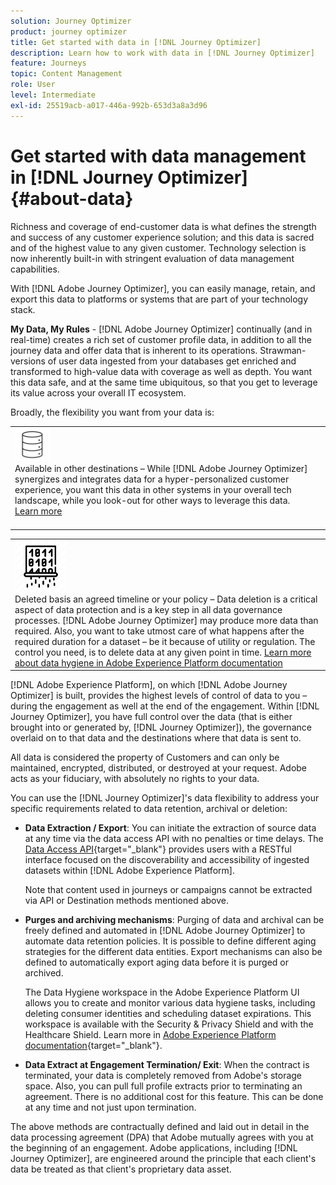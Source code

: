```yaml
---
solution: Journey Optimizer
product: journey optimizer
title: Get started with data in [!DNL Journey Optimizer]
description: Learn how to work with data in [!DNL Journey Optimizer]
feature: Journeys
topic: Content Management
role: User
level: Intermediate
exl-id: 25519acb-a017-446a-992b-653d3a8a3d96
---
```

# Get started with data management in [!DNL Journey Optimizer] {#about-data}

Richness and coverage of end-customer data is what defines the strength and success of any customer experience solution; and this data is sacred and of the highest value to any given customer. Technology selection is now inherently built-in with stringent evaluation of data management capabilities. 

With [!DNL Adobe Journey Optimizer], you can easily manage, retain, and export this data to platforms or systems that are part of your technology stack. 

**My Data, My Rules** - [!DNL Adobe Journey Optimizer] continually (and in real-time) creates a rich set of customer profile data, in addition to all the journey data and offer data that is inherent to its operations. Strawman-versions of user data ingested from your databases get enriched and transformed to high-value data with coverage as well as depth. You want this data safe, and at the same time ubiquitous, so that you get to leverage its value across your overall IT ecosystem. 

Broadly, the flexibility you want from your data is:


<table style="table-layout:fixed">
<tr style="border: 0;">
  <td>
    <div><img alt="destinations" src="assets/do-not-localize/dest.png" /> 
    <br>Available in other destinations – While [!DNL Adobe Journey Optimizer] synergizes and integrates data for a hyper-personalized customer experience, you want this data in other systems in your overall tech landscape, while you look-out for other ways to leverage this data.
    <div>
     <a href="../start/ajo-integrations.md">Learn more</a></div>
    </div>
    <br>
  </td>
</tr>
</table>

  <!--td>
    <div><img alt="retention" src="assets/do-not-localize/retention.png" />  
    <br>Retained for a stipulated duration – Industry or regional regulations (such as GDPR or CCPA) or internal data governance policies stipulate how long or how short a duration, data needs to be maintained or archived in Adobe Experience Platform Data Lake. <a href="../privacy/get-started-privacy.md">Learn more</a></div>
  </td>
</tr>
<tr style="border: 0;"-->
<table style="table-layout:fixed">
<tr style="border: 0;">
  <td>
    <div><img alt="policy" src="assets/do-not-localize/policy.png" /> 
    <br>Deleted basis an agreed timeline or your policy – Data deletion is a critical aspect of data protection and is a key step in all data governance processes. [!DNL Adobe Journey Optimizer] may produce more data than required. Also, you want to take utmost care of what happens after the required duration for a dataset – be it because of utility or regulation. The control you need, is to delete data at any given point in time. <a href="https://experienceleague.adobe.com/docs/experience-platform/hygiene/ui/overview.html">Learn more about data hygiene in Adobe Experience Platform documentation</a></div>
  </td>
</tr>
</table>

[!DNL Adobe Experience Platform], on which [!DNL Adobe Journey Optimizer] is built, provides the highest levels of control of data to you – during the engagement as well at the end of the engagement. Within [!DNL Journey Optimizer], you have full control over the data (that is either brought into or generated by, [!DNL Journey Optimizer]), the governance overlaid on to that data and the destinations where that data is sent to.

All data is considered the property of Customers and can only be maintained, encrypted, distributed, or destroyed at your request. Adobe acts as your fiduciary, with absolutely no rights to your data. 

You can use the [!DNL Journey Optimizer]'s data flexibility to address your specific requirements related to data retention, archival or deletion: 

* **Data Extraction / Export**: You can initiate the extraction of source data at any time via the data access API with no penalties or time delays. The [Data Access API](https://experienceleague.adobe.com/docs/experience-platform/data-access/api.html){target="_blank"} provides users with a RESTful interface focused on the discoverability and accessibility of ingested datasets within [!DNL Adobe Experience Platform]. <!--In the future (on roadmap), you can use file-based destinations to export and migrate log data from Adobe Journey Optimizer. -->
    
    Note that content used in journeys or campaigns cannot be extracted via API or Destination methods mentioned above.

<!--
* **Profile Service Data Retention**: For Behavioral and Time series data appended to any Profile, you may choose to use Journey Optimizer’s default setting of retaining this data for up to 30 days from the date of its addition to a Profile, or until an alternative time-period selected by the you. The time that Adobe keeps this data varies from contract to contract, and is outlined in an organization’s data retention policy.

  Learn more about Experience Event expirations in [Adobe Experience Platform documentation](https://experienceleague.adobe.com/docs/experience-platform/profile/event-expirations.html){target="_blank"}.
-->

* **Purges and archiving mechanisms**: Purging of data and archival can be freely defined and automated in [!DNL Adobe Journey Optimizer] to automate data retention policies. It is possible to define different aging strategies for the different data entities. Export mechanisms can also be defined to automatically export aging data before it is purged or archived. 
  
  The Data Hygiene workspace in the Adobe Experience Platform UI allows you to create and monitor various data hygiene tasks, including deleting consumer identities and scheduling dataset expirations. This workspace is available with the Security & Privacy Shield and with the Healthcare Shield. Learn more in [Adobe Experience Platform documentation](https://experienceleague.adobe.com/docs/experience-platform/hygiene/ui/overview.html){target="_blank"}.

<!--
* **Data Lake and Deletions**: Customer Data stored in the Data Lake can be retained by Journey Optimizer:
    
    * for 7 days to facilitate the onboarding of Customer Data into the Profile Services, after which it may be permanently deleted, or
    * until chosen to be deleted by you

-->

* **Data Extract at Engagement Termination/ Exit**: When the contract is terminated, your data is completely removed from Adobe's storage space. Also, you can pull full profile extracts prior to terminating an agreement. There is no additional cost for this feature. This can be done at any time and not just upon termination. 

The above methods are contractually defined and laid out in detail in the data processing agreement (DPA) that Adobe mutually agrees with you at the beginning of an engagement. Adobe applications, including [!DNL Journey Optimizer], are engineered around the principle that each client's data be treated as that client's proprietary data asset.

